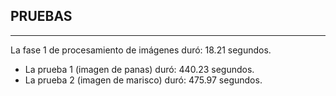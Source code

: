 ## PRUEBAS
----------------
La fase 1 de procesamiento de imágenes duró: 18.21 segundos.

* La prueba 1 (imagen de panas) duró: 440.23 segundos.
* La prueba 2 (imagen de marisco) duró: 475.97 segundos.
